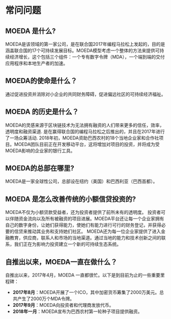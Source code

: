 # 常问问题

## MOEDA 是什么?

MOEDA是该领域的第一家公司，是在联合国2017年编程马拉松上发起的，目的是涵盖联合国的17个可持续发展目标。MOEDA模型考虑一个整体的方法来提供可持续经济增长，这个包括三个组件：一个专有数字令牌（MDA），一个端到端的交付应用程序和本地生产者的加速。


## MOEDA的使命是什么？

通过促进投资并消除对小企业的共同财务障碍，促进偏远社区的可持续经济福祉。


## MOEDA 的历史是什么？

MOEDA的灵感来源于区块链技术为无法拥有融资的人们带来更多的信任，效率，透明度和融资渠道. 是在赢得联合国的编程马拉松之后推出的，并且在2017年进行了一场众筹活动. 2018年初，MOEDA资助巴西农村的18个当地企业家和合作社项目。MOEDA团队目前正在开发移动平台，这将增加对项目的投资，并将成为受MOEDA影响的企业家的银行工具。


## MOEDA的总部在哪里?

MOEDA是一家全球性公司，总部设在纽约（美国）和巴西利亚（巴西首都）。


## MOEDA 是怎么改善传统的小额信贷投资的?

MOEDA不仅为小额贷款受益者，还为投资者提供了前所未有的透明度。 投资者可以伴随资金流向以及所有被融资的项目进展。MOEDA平台还让每一个企业家拥有自己的数字身份，让她们获得能力，使她们有能力进行可行的财务登记，并获得必要的信贷来推动其业务和支持她们社区。
MOEDA还为每一位企业家提供了进入金融教育，供应商，联系人和市场的当地渠道。通过当地的能力和技术创新之间的联系，我们正在为影响力投资建立一个新的可持续生态系统。


## 自推出以来，MOEDA一直在做什么？

自推出以来，2017年4月，MOEDA 一直都很忙。以下是到目前为止的一些重要里程碑：
- **2017年8月**：MOEDA开展了一个ICO，其中加密货币筹集了2000万美元。总共产生了2000万个MDA令牌。
- **2017年9月**：MOEDA向投资者和代理商发放代币。
- **2018年一月**：MOEDA宣布为巴西农村第一轮种子项目提供融资。
